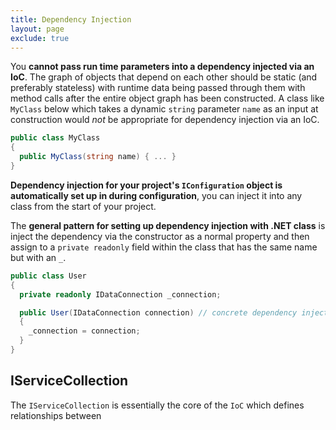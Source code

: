 ```yaml
---
title: Dependency Injection
layout: page
exclude: true
---
```


You **cannot pass run time parameters into a dependency injected via an IoC**. The graph of objects that depend on each other should be static (and preferably stateless) with runtime data being passed through them with method calls after the entire object graph has been constructed. A class like `MyClass` below which takes a dynamic `string` parameter `name` as an input at construction would *not* be appropriate for dependency injection via an IoC.
```csharp
public class MyClass
{
  public MyClass(string name) { ... }
}
```

**Dependency injection for your project's `IConfiguration` object is automatically set up in during configuration**, you can inject it into any class from the start of your project.

The **general pattern for setting up dependency injection with .NET class** is inject the dependency via the constructor as a normal property and then assign to a `private readonly` field within the class that has the same name but with an `_`.
```csharp
public class User
{
  private readonly IDataConnection _connection;

  public User(IDataConnection connection) // concrete dependency injected here
  {
    _connection = connection;
  }
}
```

## IServiceCollection

The `IServiceCollection` is essentially the core of the `IoC` which defines relationships between 
<!--stackedit_data:
eyJoaXN0b3J5IjpbNTc4ODYwNTYzXX0=
-->